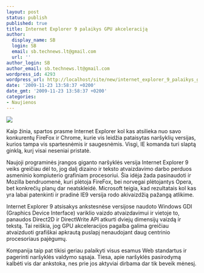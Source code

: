 ```yaml
---
layout: post
status: publish
published: true
title: Internet Explorer 9 palaikys GPU akceleraciją
author:
  display_name: SB
  login: SB
  email: sb.technews.lt@gmail.com
  url: ''
author_login: SB
author_email: sb.technews.lt@gmail.com
wordpress_id: 4293
wordpress_url: http://localhost/site/new/internet_explorer_9_palaikys_gpu_akceleracija/
date: '2009-11-23 13:58:37 +0200'
date_gmt: '2009-11-23 13:58:37 +0200'
categories:
- Naujienos
---
```

<div class="imgright"><img src="http://t0.gstatic.com/images?q=tbn:BjDIi0EgEOOeeM:http://www.turners.co.nz/About/news/PublishingImages/General%2520Logos/internet-explorer-logo.jpg"  /></div>
<p>Kaip žinia, spartos prasme Internet Explorer kol kas atsilieka nuo savo konkurentų FireFox ir Chrome, kurie vis leidžia pataisytas naršyklių versijas, kurios tampa vis spartesnėmis ir saugesnėmis. Visgi, IE komanda turi slaptą ginklą, kurį visai neseniai pristatė.</p>
<p>Naujoji programinės įrangos giganto naršyklės versija Internet Explorer 9 veiks greičiau dėl to, jog dalį dizaino ir teksto atvaizdavimo darbo perduos asmeninio kompiuterio grafiniam procesoriui. Šia idėja žada pasinaudoti ir Mozilla bendruomenė, kuri plėtoja FireFox, bei norvegai plėtojantys Opera, bet konkrečių planų dar neatskleidė. Microsoft teigia, kad rezultatais kol kas yra labai patenkinti ir pradinė IE9 versija rodo akivaizdžią pažangą atlikime.</p>
<p>Internet Explorer 9 atsisakys ankstesnėse versijose naudoto Windows GDI (Graphics Device Interface) variklio vaizdo atvaizdavimui ir vietoje to, panaudos Direct2D ir DirectWrite API atkurti dviejų dimensijų vaizdą ir tekstą. Tai reiškia, jog GPU akceleracijos pagalba galima greičiau atvaizduoti grafiškai apkrautą puslapį nenaudojant daug centrinio procesoriaus pajėgumų.</p>
<p>Kompanija taip pat tikisi geriau palaikyti visus esamus Web standartus ir pagerinti naršyklės valdymo sąsaja. Tiesa, apie naršyklės pasirodymą kalbėti vis dar ankstoka, nes prie jos aktyviai dirbama dar tik beveik mėnesį.<br /></p>
